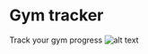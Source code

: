 # Gym tracker

Track your gym progress
![alt text](https://memegenerator.net/img/instances/50374768.jpg)